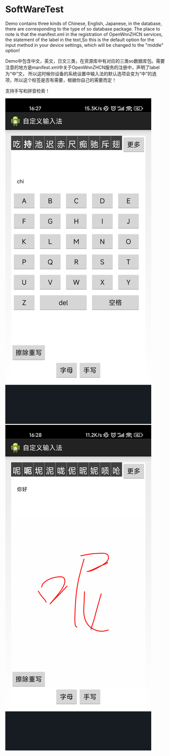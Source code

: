 # SoftWareTest
Demo contains three kinds of Chinese, English, Japanese, in the database, there are corresponding to the type of so database package. The place to note is that the manifest.xml in the registration of OpenWnnZHCN services, the statement of the label in the text,So this is the default option for the input method in your device settings, which will be changed to the "middle" option!

Demo中包含中文，英文，日文三类，在资源库中有对应的三类so数据库包。需要注意的地方是manifest.xml中关于OpenWnnZHCN服务的注册中，声明了label为“中”文，
所以这时候你设备的系统设置中输入法的默认选项会变为“中”的选项，所以这个标签是否有需要，根据你自己的需要而定！

支持手写和拼音检索！

![](TempScreenshot.png)
![](TempScreenshot2.png)
